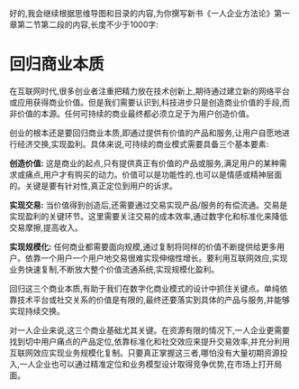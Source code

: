 好的,我会继续根据思维导图和目录的内容,为你撰写新书《一人企业方法论》第一章第二节第二段的内容,长度不少于1000字:

# 回归商业本质

在互联网时代,很多创业者注重把精力放在技术创新上,期待通过建立新的网络平台或应用获得商业价值。但是我们需要认识到,科技进步只是创造商业价值的手段,而非价值的本源。任何可持续的商业最终都必须立足于为用户创造价值。

创业的根本还是要回归商业本质,即通过提供有价值的产品和服务,让用户自愿地进行经济交换,实现盈利。具体来说,可持续的商业模式需要具备三个基本要素:

**创造价值:** 这是商业的起点,只有提供真正有价值的产品或服务,满足用户的某种需求或痛点,用户才有购买的动力。价值可以是功能性的,也可以是情感或精神层面的。关键是要有针对性,真正定位到用户的诉求。

**实现交易:** 当价值得到创造后,还需要通过交易实现产品/服务的有偿流通。交易是实现盈利的关键环节。这里需要关注交易的成本效率,通过数字化和标准化来降低交易摩擦,提高收入。

**实现规模化:** 任何商业都需要面向规模,通过复制将同样的价值不断提供给更多用户。依靠一个用户一个用户地交易很难实现伸缩性增长。要利用互联网效应,实现业务快速复制,不断放大整个价值流通系统,实现规模化盈利。

回归这三个商业本质,有助于我们在数字化商业模式的设计中抓住关键点。单纯依靠技术平台或社交关系的价值是有限的,最终还要落实到具体的产品与服务,并能够实现持续交换。 

对一人企业来说,这三个商业基础尤其关键。在资源有限的情况下,一人企业更需要找到切中用户痛点的产品定位,依靠标准化和社交效应来提升交易效率,并充分利用互联网效应实现业务规模化复制。只要真正掌握这三者,哪怕没有大量初期资源投入,一人企业也可以通过精准定位和业务模型设计取得竞争优势,在市场上打开局面。
